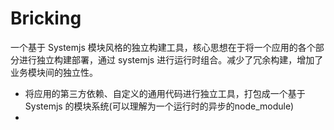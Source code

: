 # Bricking

一个基于 Systemjs 模块风格的独立构建工具，核心思想在于将一个应用的各个部分进行独立构建部署，通过 systemjs 进行运行时组合。减少了冗余构建，增加了业务模块间的独立性。

- 将应用的第三方依赖、自定义的通用代码进行独立工具，打包成一个基于 Systemjs 的模块系统(可以理解为一个运行时的异步的node_module)
- 